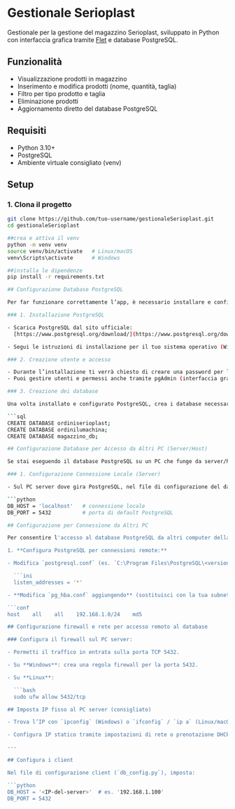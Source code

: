 # Gestionale Serioplast

Gestionale per la gestione del magazzino Serioplast, sviluppato in Python con interfaccia grafica tramite [Flet](https://flet.dev/) e database PostgreSQL.

## Funzionalità

- Visualizzazione prodotti in magazzino
- Inserimento e modifica prodotti (nome, quantità, taglia)
- Filtro per tipo prodotto e taglia
- Eliminazione prodotti
- Aggiornamento diretto del database PostgreSQL

## Requisiti

- Python 3.10+
- PostgreSQL
- Ambiente virtuale consigliato (venv)

## Setup

### 1. Clona il progetto

```bash
git clone https://github.com/tuo-username/gestionaleSerioplast.git
cd gestionaleSerioplast

##crea e attiva il venv
python -m venv venv
source venv/bin/activate   # Linux/macOS
venv\Scripts\activate      # Windows

##installa le dipendenze
pip install -r requirements.txt

## Configurazione Database PostgreSQL

Per far funzionare correttamente l’app, è necessario installare e configurare PostgreSQL con i database richiesti.

### 1. Installazione PostgreSQL

- Scarica PostgreSQL dal sito ufficiale:  
  [https://www.postgresql.org/download/](https://www.postgresql.org/download/)

- Segui le istruzioni di installazione per il tuo sistema operativo (Windows, macOS, Linux).

### 2. Creazione utente e accesso

- Durante l’installazione ti verrà chiesto di creare una password per l’utente `postgres` (superuser).
- Puoi gestire utenti e permessi anche tramite pgAdmin (interfaccia grafica) o da terminale con `psql`.

### 3. Creazione dei database

Una volta installato e configurato PostgreSQL, crea i database necessari aprendo il terminale (o pgAdmin) ed eseguendo i seguenti comandi:

```sql
CREATE DATABASE ordiniserioplast;
CREATE DATABASE ordinilumachina;
CREATE DATABASE magazzino_db;

## Configurazione Database per Accesso da Altri PC (Server/Host)

Se stai eseguendo il database PostgreSQL su un PC che funge da server/host, e vuoi che altri computer in rete vi si connettano, segui queste istruzioni:

### 1. Configurazione Connessione Locale (Server)

- Sul PC server dove gira PostgreSQL, nel file di configurazione del database (`db_config.py` o simile), il parametro di connessione deve essere impostato così:

```python
DB_HOST = 'localhost'   # connessione locale
DB_PORT = 5432          # porta di default PostgreSQL

## Configurazione per Connessione da Altri PC

Per consentire l'accesso al database PostgreSQL da altri computer della rete locale:

1. **Configura PostgreSQL per connessioni remote:**

- Modifica `postgresql.conf` (es. `C:\Program Files\PostgreSQL\<versione>\data` o `/etc/postgresql/<versione>/main/`):

  ```ini
  listen_addresses = '*'

- **Modifica `pg_hba.conf` aggiungendo** (sostituisci con la tua subnet):

```conf
host    all    all    192.168.1.0/24    md5

## Configurazione firewall e rete per accesso remoto al database

### Configura il firewall sul PC server:

- Permetti il traffico in entrata sulla porta TCP 5432.

- Su **Windows**: crea una regola firewall per la porta 5432.

- Su **Linux**:

  ```bash
  sudo ufw allow 5432/tcp

## Imposta IP fisso al PC server (consigliato)

- Trova l’IP con `ipconfig` (Windows) o `ifconfig` / `ip a` (Linux/macOS).

- Configura IP statico tramite impostazioni di rete o prenotazione DHCP nel router.

---

## Configura i client

Nel file di configurazione client (`db_config.py`), imposta:

```python
DB_HOST = '<IP-del-server>'  # es. '192.168.1.100'
DB_PORT = 5432

